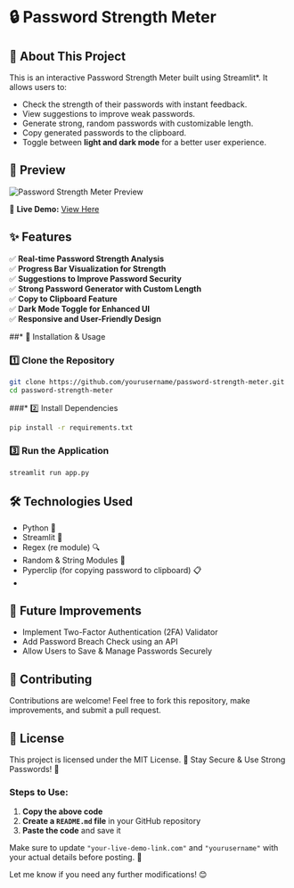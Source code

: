 # 🔒 Password Strength Meter

## 📌 About This Project
This is an interactive Password Strength Meter built using Streamlit*. It allows users to:
- Check the strength of their passwords with instant feedback.
- View suggestions to improve weak passwords.
- Generate strong, random passwords with customizable length.
- Copy generated passwords to the clipboard.
- Toggle between **light and dark mode** for a better user experience.

## 🌟 Preview
![Password Strength Meter Preview](preview-image.png)

🔗 **Live Demo:** [View Here](https://your-live-demo-link.com)

## ✨ Features
✅ **Real-time Password Strength Analysis**  
✅ **Progress Bar Visualization for Strength**  
✅ **Suggestions to Improve Password Security**  
✅ **Strong Password Generator with Custom Length**  
✅ **Copy to Clipboard Feature**  
✅ **Dark Mode Toggle for Enhanced UI**  
✅ **Responsive and User-Friendly Design**  

##* 🚀 Installation & Usage

### 1️⃣ Clone the Repository
```bash
git clone https://github.com/yourusername/password-strength-meter.git
cd password-strength-meter
```
###* 2️⃣ Install Dependencies

```bash
pip install -r requirements.txt
```
### 3️⃣ Run the Application

```bash
streamlit run app.py
```

## 🛠️ Technologies Used
- Python 🐍
- Streamlit 🎈
- Regex (re module) 🔍
- Random & String Modules 🔢
- Pyperclip (for copying password to clipboard) 📋
- 
## 🎯 Future Improvements

- Implement Two-Factor Authentication (2FA) Validator
- Add Password Breach Check using an API
- Allow Users to Save & Manage Passwords Securely

## 🤝 Contributing

Contributions are welcome! Feel free to fork this repository, make improvements, and submit a pull request.

## 📜 License

This project is licensed under the MIT License.
🚀 Stay Secure & Use Strong Passwords! 🔐

### Steps to Use:
1. **Copy the above code**  
2. **Create a `README.md` file** in your GitHub repository  
3. **Paste the code** and save it  

Make sure to update `"your-live-demo-link.com"` and `"yourusername"` with your actual details before posting. 🚀  

Let me know if you need any further modifications! 😊
